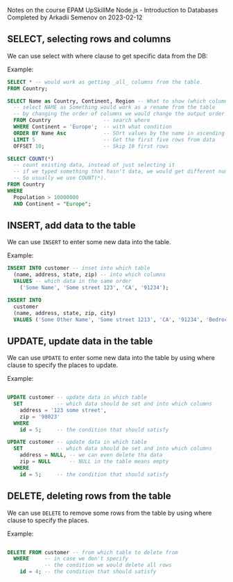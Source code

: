 Notes on the course EPAM UpSkillMe Node.js - Introduction to Databases
Completed by Arkadii Semenov on 2023-02-12

## SELECT, selecting rows and columns

We can use select with where clause to get specific data from the DB:

Example:

```sql
SELECT * -- would work as getting _all_ columns from the table.
FROM Country;

SELECT Name as Country, Continent, Region -- What to show (which columns to show)
  -- select NAME as Something would work as a rename from the table
  -- by changing the order of columns we would change the output order
  FROM Country                 -- search where
  WHERE Continent = 'Europe';  -- with what condition
  ORDER BY Name Asc            -- SOrt values by the name in ascending order
  LIMIT 5                      -- Get the first five rows from data
  OFFSET 10;                   -- Skip 10 first rows

SELECT COUNT(*)
  -- count existing data, instead of just selecting it
  -- if we typed something that hasn't data, we would get different number
  -- So usually we use COUNT(*).
FROM Country
WHERE
  Population > 10000000
  AND Continent = "Europe";
```

## INSERT, add data to the table

We can use `INSERT` to enter some new data into the table.

Example:

```sql
INSERT INTO customer -- inset into which table
  (name, address, state, zip) -- into which columns
  VALUES -- which data in the same order
    ('Some Name', 'Some street 123', 'CA', '91234');

INSERT INTO
  customer
  (name, address, state, zip, city)
  VALUES ('Some Other Name', 'Some street 1213', 'CA', '91234', 'Bedrock');
```

## UPDATE, update data in the table

We can use `UPDATE` to enter some new data into the table by using where clause to specify the places to update.

Example:

```sql

UPDATE customer -- update data in which table
  SET           -- which data should be set and into which columns
    address = '123 some street',
    zip = '98023'
  WHERE
    id = 5;     -- the condition that should satisfy

UPDATE customer -- update data in which table
  SET           -- which data should be set and into which columns
    address = NULL, -- we can even delete tha data
    zip = NULL      -- NULL in the table means empty
  WHERE
    id = 5;     -- the condition that should satisfy
```

## DELETE, deleting rows from the table

We can use `DELETE` to remove some rows from the table by using where clause to specify the places.

Example:

```sql

DELETE FROM customer -- from which table to delete from
  WHERE     -- in case we don't specify
            -- the condition we would delete all rows
    id = 4; -- the condition that should satisfy
```
